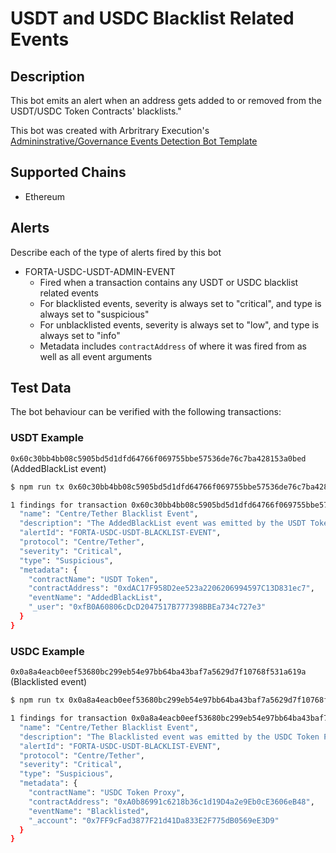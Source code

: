 # USDT and USDC Blacklist Related Events

## Description

This bot emits an alert when an address gets added to or removed from the USDT/USDC Token Contracts' blacklists."

This bot was created with Arbritrary Execution's [Admininstrative/Governance Events Detection Bot Template](https://github.com/arbitraryexecution/forta-bot-templates/blob/main/admin-events/SETUP.md)

## Supported Chains

- Ethereum

## Alerts

Describe each of the type of alerts fired by this bot

- FORTA-USDC-USDT-ADMIN-EVENT
  - Fired when a transaction contains any USDT or USDC blacklist related events
  - For blacklisted events, severity is always set to "critical", and type is always set to "suspicious"
  - For unblacklisted events, severity is always set to "low", and type is always set to "info"
  - Metadata includes `contractAddress` of where it was fired from as well as all event arguments

## Test Data

The bot behaviour can be verified with the following transactions:

### USDT Example

`0x60c30bb4bb08c5905bd5d1dfd64766f069755bbe57536de76c7ba428153a0bed` (AddedBlackList event)

```bash
$ npm run tx 0x60c30bb4bb08c5905bd5d1dfd64766f069755bbe57536de76c7ba428153a0bed

1 findings for transaction 0x60c30bb4bb08c5905bd5d1dfd64766f069755bbe57536de76c7ba428153a0bed {
  "name": "Centre/Tether Blacklist Event",
  "description": "The AddedBlackList event was emitted by the USDT Token contract",
  "alertId": "FORTA-USDC-USDT-BLACKLIST-EVENT",
  "protocol": "Centre/Tether",
  "severity": "Critical",
  "type": "Suspicious",
  "metadata": {
    "contractName": "USDT Token",
    "contractAddress": "0xdAC17F958D2ee523a2206206994597C13D831ec7",
    "eventName": "AddedBlackList",
    "_user": "0xfB0A60806cDcD2047517B777398BBEa734c727e3"
  }
}
```

### USDC Example

`0x0a8a4eacb0eef53680bc299eb54e97bb64ba43baf7a5629d7f10768f531a619a` (Blacklisted event)

```bash
$ npm run tx 0x0a8a4eacb0eef53680bc299eb54e97bb64ba43baf7a5629d7f10768f531a619a

1 findings for transaction 0x0a8a4eacb0eef53680bc299eb54e97bb64ba43baf7a5629d7f10768f531a619a {
  "name": "Centre/Tether Blacklist Event",
  "description": "The Blacklisted event was emitted by the USDC Token Proxy contract",
  "alertId": "FORTA-USDC-USDT-BLACKLIST-EVENT",
  "protocol": "Centre/Tether",
  "severity": "Critical",
  "type": "Suspicious",
  "metadata": {
    "contractName": "USDC Token Proxy",
    "contractAddress": "0xA0b86991c6218b36c1d19D4a2e9Eb0cE3606eB48",
    "eventName": "Blacklisted",
    "_account": "0x7FF9cFad3877F21d41Da833E2F775dB0569eE3D9"
  }
}
```
